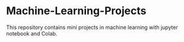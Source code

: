 # Machine-Learning-Projects
This repository contains mini projects in machine learning with jupyter notebook and Colab.
